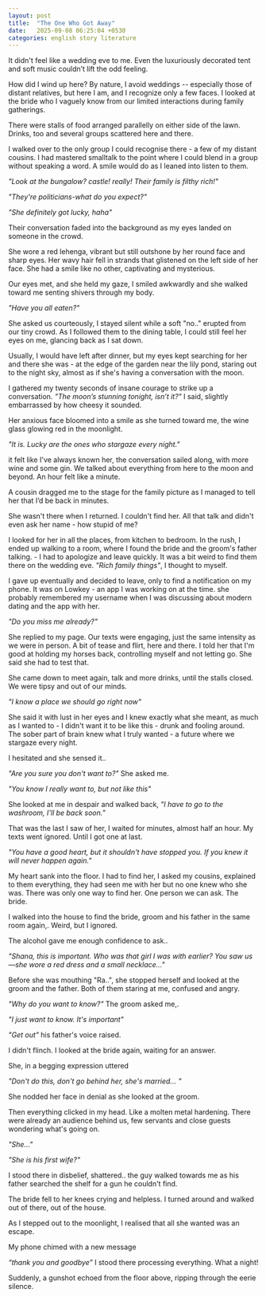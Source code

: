```yaml
---
layout: post
title:  "The One Who Got Away"
date:   2025-09-08 06:25:04 +0530
categories: english story literature
---
```


It didn't feel like a wedding eve to me. Even the luxuriously decorated tent and soft music couldn’t lift the odd feeling.

How did I wind up here? By nature, I avoid weddings -- especially those of distant relatives, but here I am, and I recognize only a few faces. I looked at the bride who I vaguely know from our limited interactions during family gatherings.


There were stalls of food arranged parallelly on either side of the lawn. Drinks, too and several groups scattered here and there.

I walked over to the only group I could recognise there - a few of my distant cousins. I had mastered smalltalk to the point where I could blend in a group without speaking a word. A smile would do as I leaned into listen to them.

_"Look at the bungalow? castle! really! Their family is filthy rich!"_

_"They're politicians-what do you expect?"_

_"She definitely got lucky, haha"_

Their conversation faded into the background as my eyes landed on someone in the crowd.

She wore a red lehenga, vibrant but still outshone by her round face and sharp eyes. Her wavy hair fell in strands that glistened on the left side of her face. She had a smile like no other, captivating and mysterious. 

Our eyes met, and she held my gaze, I smiled awkwardly and she walked toward me senting shivers through my body.

_"Have you all eaten?"_

She asked us courteously, I stayed silent while a soft "no.." erupted from our tiny crowd. As I followed them to the dining table, I could still feel her eyes on me, glancing back as I sat down.

Usually, I would have left after dinner, but my eyes kept searching for her and there she was - at the edge of the garden near the lily pond, staring out to the night sky, almost as if she's having a conversation with the moon.

I gathered my twenty seconds of insane courage to strike up a conversation. 
_"The moon’s stunning tonight, isn’t it?"_ I said, slightly embarrassed by how cheesy it sounded.

Her anxious face bloomed into a smile as she turned toward me, the wine glass glowing red in the moonlight.

_"It is. Lucky are the ones who stargaze every night."_

it felt like I've always known her, the conversation sailed along, with more wine and some gin. We talked about everything from here to the moon and beyond. An hour felt like a minute.

A cousin dragged me to the stage for the family picture as I managed to tell her that I’d be back in minutes.

She wasn't there when I returned. I couldn't find her. All that talk and didn't even ask her name - how stupid of me? 

I looked for her in all the places, from kitchen to bedroom. In the rush, I ended up walking to a room, where I found the bride and the groom's father talking. - I had to apologize and leave quickly. It was a bit weird to find them there on the wedding eve. _"Rich family things"_, I thought to myself. 

I gave up eventually and decided to leave, only to find a notification on my phone. It was on Lowkey - an app I was working on at the time. she probably remembered my username when I was discussing about modern dating and the app with her. 

_"Do you miss me already?"_

She replied to my page. Our texts were engaging, just the same intensity as we were in person. A bit of tease and flirt, here and there. I told her that I'm good at holding my horses back, controlling myself and not letting go. She said she had to test that.

She came down to meet again, talk and more drinks, until the stalls closed. We were tipsy and out of our minds. 

_"I know a place we should go right now"_

She said it with lust in her eyes and I knew exactly what she meant, as much as I wanted to - I didn't want it to be like this - drunk and fooling around. The sober part of brain knew what I truly wanted - a future where we stargaze every night. 

I hesitated and she sensed it..  

_"Are you sure you don't want to?"_
She asked me.

_"You know I really want to, but not like this"_

She looked at me in despair and walked back, _"I have to go to the washroom, I'll be back soon."_

That was the last I saw of her, I waited for minutes, almost half an hour. My texts went ignored. Until I got one at last.

_"You have a good heart, but it shouldn't have stopped you. If you knew it will never happen again."_


My heart sank into the floor.  I had to find her, I asked my cousins, explained to them everything, they had seen me with her but no one knew who she was. There was only one way to find her. One person we can ask. The bride.


I walked into the house to find the bride, groom and his father in the same room again,.  Weird, but I ignored.

The alcohol gave me enough confidence to ask..

_"Shana, this is important. Who was that girl I was with earlier? You saw us—she wore a red dress and a small necklace..."_

Before she was mouthing "Ra..", she stopped herself and looked at the groom and the father. Both of them staring at me, confused and angry.

_"Why do you want to know?"_
The groom asked me,. 

_"I just want to know. It's important"_

_"Get out"_ his father's voice raised. 

I didn't flinch. I looked at the bride again, waiting for an answer.

She, in a begging expression uttered

_"Don't do this, don't go behind her, she's married... "_

She nodded her face in denial as she looked at the groom.


Then everything clicked in my head. Like a molten metal hardening. There were already an audience behind us, few servants and close guests wondering what's going on.

_"She..."_

_"She is his first wife?"_

I stood there in disbelief, shattered.. the guy walked towards me as his father searched the shelf for a gun he couldn't find. 

The bride fell to her knees crying and helpless. I turned around and walked out of there, out of the house. 

As I stepped out to the moonlight, I realised that all she wanted was an escape.

My phone chimed with a new message

_“thank you and goodbye”_ I stood there processing everything. What a night!

Suddenly, a gunshot echoed from the floor above, ripping through the eerie silence.
